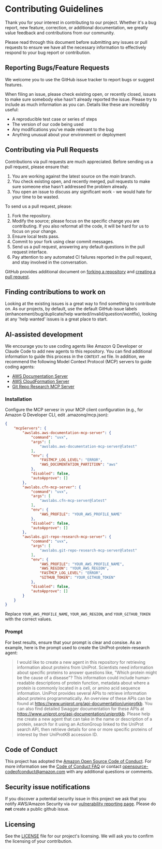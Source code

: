 # Contributing Guidelines

Thank you for your interest in contributing to our project. Whether it's a bug report, new feature, correction, or additional
documentation, we greatly value feedback and contributions from our community.

Please read through this document before submitting any issues or pull requests to ensure we have all the necessary
information to effectively respond to your bug report or contribution.

## Reporting Bugs/Feature Requests

We welcome you to use the GitHub issue tracker to report bugs or suggest features.

When filing an issue, please check existing open, or recently closed, issues to make sure somebody else hasn't already
reported the issue. Please try to include as much information as you can. Details like these are incredibly useful:

* A reproducible test case or series of steps
* The version of our code being used
* Any modifications you've made relevant to the bug
* Anything unusual about your environment or deployment

## Contributing via Pull Requests

Contributions via pull requests are much appreciated. Before sending us a pull request, please ensure that:

1. You are working against the latest source on the *main* branch.
2. You check existing open, and recently merged, pull requests to make sure someone else hasn't addressed the problem already.
3. You open an issue to discuss any significant work - we would hate for your time to be wasted.

To send us a pull request, please:

1. Fork the repository.
2. Modify the source; please focus on the specific change you are contributing. If you also reformat all the code, it will be hard for us to focus on your change.
3. Ensure local tests pass.
4. Commit to your fork using clear commit messages.
5. Send us a pull request, answering any default questions in the pull request interface.
6. Pay attention to any automated CI failures reported in the pull request, and stay involved in the conversation.

GitHub provides additional document on [forking a repository](https://help.github.com/articles/fork-a-repo/) and
[creating a pull request](https://help.github.com/articles/creating-a-pull-request/).

## Finding contributions to work on

Looking at the existing issues is a great way to find something to contribute on. As our projects, by default, use the default GitHub issue labels (enhancement/bug/duplicate/help wanted/invalid/question/wontfix), looking at any 'help wanted' issues is a great place to start.

## AI-assisted development

We encourage you to use coding agents like Amazon Q Developer or Claude Code to add new agents to this repository. You can find additional information to guide this process in the `CONTEXT.md` file. In addition, we recommend the following Model Context Protocol (MCP) servers to guide coding agents:

* [AWS Documentation Server](https://github.com/awslabs/mcp/tree/main/src/aws-documentation-mcp-server)
* [AWS CloudFormation Server](https://github.com/awslabs/mcp/tree/main/src/cfn-mcp-server)
* [Git Repo Research MCP Server](https://github.com/awslabs/mcp/tree/main/src/git-repo-research-mcp-server)

### Installation

Configure the MCP servesr in your MCP client configuration (e.g., for Amazon Q Developer CLI, edit .amazonq/mcp.json):

```json
{
    "mcpServers": {
        "awslabs.aws-documentation-mcp-server": {
            "command": "uvx",
            "args": [
                "awslabs.aws-documentation-mcp-server@latest"
            ],
            "env": {
                "FASTMCP_LOG_LEVEL": "ERROR",
                "AWS_DOCUMENTATION_PARTITION": "aws"
            },
            "disabled": false,
            "autoApprove": []
        },
        "awslabs.cfn-mcp-server": {
            "command": "uvx",
            "args": [
                "awslabs.cfn-mcp-server@latest"
            ],
            "env": {
                "AWS_PROFILE": "YOUR_AWS_PROFILE_NAME"
            },
            "disabled": false,
            "autoApprove": []
        },
        "awslabs.git-repo-research-mcp-server": {
            "command": "uvx",
            "args": [
                "awslabs.git-repo-research-mcp-server@latest"
            ],
            "env": {
                "AWS_PROFILE": "YOUR_AWS_PROFILE_NAME",
                "AWS_REGION": "YOUR_AWS_REGION",
                "FASTMCP_LOG_LEVEL": "ERROR",
                "GITHUB_TOKEN": "YOUR_GITHUB_TOKEN"
            },
            "disabled": false,
            "autoApprove": []
        }
    }
}
```

Replace `YOUR_AWS_PROFILE_NAME`, `YOUR_AWS_REGION`, and `YOUR_GITHUB_TOKEN` with the correct values.

### Prompt

For best results, ensure that your prompt is clear and consise. As an example, here is the prompt used to create the UniProt-protein-research agent:

> I would like to create a new agent in this repository for retrieving information about proteins from UniProt. Scientists need information about specific proteins to answer questions like, "Which protein might be the cause of a disease"? This information could include human-readable descriptions of protein function, metadata about where a protein is commonly located in a cell, or amino acid sequence information. UniProt provides several APIs to retrieve information about proteins programmatically. An overview of these APIs can be found at https://www.uniprot.org/api-documentation/uniprotkb. You can also find detailed Swagger documentation for these APIs at https://www.uniprot.org/api-documentation/uniprotkb.  Please help me create a new agent that can take in the name or description of a protein, search for it using an ActionGroup linked to the UniProt search API, then retrieve details for one or more specific proteins of interest by their UniProtKB accession ID.

## Code of Conduct

This project has adopted the [Amazon Open Source Code of Conduct](https://aws.github.io/code-of-conduct).
For more information see the [Code of Conduct FAQ](https://aws.github.io/code-of-conduct-faq) or contact
<opensource-codeofconduct@amazon.com> with any additional questions or comments.

## Security issue notifications

If you discover a potential security issue in this project we ask that you notify AWS/Amazon Security via our [vulnerability reporting page](http://aws.amazon.com/security/vulnerability-reporting/). Please do **not** create a public github issue.

## Licensing

See the [LICENSE](LICENSE) file for our project's licensing. We will ask you to confirm the licensing of your contribution.
